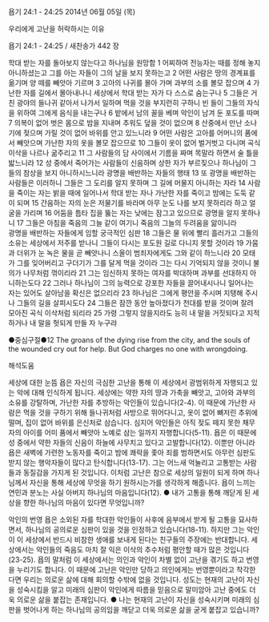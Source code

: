 욥기 24:1 - 24:25 
2014년 06월 05일 (목)

우리에게 고난을 허락하시는 이유



욥기 24:1 - 24:25 / 새찬송가 442 장


학대 받는 자를 돌아보지 않는다고 하나님을 원망함 
1 어찌하여 전능자는 때를 정해 놓지 아니하셨는고 그를 아는 자들이 그의 날을 보지 못하는고 2 어떤 사람은  땅의 경계표를 옮기며 양 떼를 빼앗아 기르며 3 고아의 나귀를 몰아 가며 과부의 소를 볼모 잡으며 4 가난한 자를 길에서 몰아내나니 세상에서 학대 받는 자가 다 스스로 숨는구나 5 그들은 거친 광야의 들나귀 같아서 나가서 일하며 먹을 것을 부지런히 구하니 빈 들이 그들의 자식을 위하여 그에게 음식을 내는구나 6 밭에서 남의 꼴을 베며 악인이 남겨 둔 포도를 따며 7 의복이 없어 벗은 몸으로 밤을 지내며 추워도 덮을 것이 없으며 8 산중에서 만난 소나기에 젖으며 가릴 것이 없어 바위를 안고 있느니라 9 어떤 사람은 고아를 어머니의 품에서 빼앗으며 가난한 자의 옷을 볼모 잡으므로 10 그들이 옷이 없어 벌거벗고 다니며 곡식 이삭을 나르나 굶주리고 11 그 사람들의 담 사이에서 기름을 짜며 목말라 하면서 술 틀을 밟느니라 12 성 중에서 죽어가는 사람들이 신음하며 상한 자가 부르짖으나 하나님이 그들의 참상을 보지 아니하시느니라
광명을 배반하는 자들의 행태
13 또 광명을 배반하는 사람들은 이러하니 그들은 그 도리를 알지 못하며 그 길에 머물지 아니하는 자라 14 사람을 죽이는 자는 밝을 때에 일어나서 학대 받는 자나 가난한 자를 죽이고 밤에는 도둑 같이 되며 15 간음하는 자의 눈은 저물기를 바라며 아무 눈도 나를 보지 못하리라 하고 얼굴을 가리며 16 어둠을 틈타 집을 뚫는 자는 낮에는 잠그고 있으므로 광명을 알지 못하나니 17 그들은 아침을 죽음의 그늘 같이 여기니 죽음의 그늘의 두려움을 앎이니라  
광명을 배반하는 자들에게 임할 궁극적인 심판 
18 그들은 물 위에 빨리 흘러가고 그들의 소유는 세상에서 저주를 받나니 그들이 다시는 포도원 길로 다니지 못할 것이라 19 가뭄과 더위가 눈 녹은 물을 곧 빼앗나니 스올이 범죄자에게도 그와 같이 하느니라 20 모태가 그를 잊어버리고 구더기가 그를 달게 먹을 것이라 그는 다시 기억되지 않을 것이니 불의가 나무처럼 꺾이리라 21 그는 임신하지 못하는 여자를 박대하며 과부를 선대하지 아니하는도다 22 그러나 하나님이 그의 능력으로 강포한 자들을 끌어내시나니 일어나는 자는 있어도 살아남을 확신은 없으리라 23 하나님은 그에게 평안을 주시며 지탱해 주시나 그들의 길을 살피시도다 24 그들은 잠깐 동안 높아졌다가 천대를 받을 것이며 잘려 모아진 곡식 이삭처럼 되리라 25 가령 그렇지 않을지라도 능히 내 말을 거짓되다고 지적하거나 내 말을 헛되게 만들 자 누구랴


●중심구절●12 The groans of the dying rise from the city, and the souls of the wounded cry out for help. But God charges no one with wrongdoing.

해석도움





세상에 대한 눈뜸 
욥은 자신의 극심한 고난을 통해 이 세상에서 광범위하게 자행되고 있는 악에 대해 인식하게 됩니다. 세상에는 약한 자의 땅과 가축을 빼앗고, 고아와 과부의 소유를 강탈하며, 가난한 자를 추방하는 악인들이 있습니다(2-4). 이 때문에 가난한 사람은 먹을 것을 구하기 위해 들나귀처럼 사방으로 뛰어다니고, 옷이 없어 뼈저린 추위에 떨며, 집이 없어 바위를 은신처로 삼습니다. 심지어 악인들은 아직 젖도 떼지 못한 채무자의 아이를 어미 품에서 빼앗아 노예로 삼는 일까지 자행합니다(5-11). 욥은 이 때문에 성 중에서 약한 자들의 신음이 하늘에 사무치고 있다고 고발합니다(12). 이뿐만 아니라 욥은 새벽에 가련한 노동자를 죽이고 밤에 쾌락을 좇아 죄를 범하면서도 아무런 심판도 받지 않는 행악자들이 많다고 탄식합니다(13-17). 그는 어느새 억눌리고 고통받는 사람들과 동질감을 가지게 된 것입니다. 이처럼 고난은 참으로 세상의 일원이 되게 하며 하나님께서 자신을 통해 세상에 무엇을 하기 원하시는가를 생각하게 해줍니다. 욥이 느끼는 연민과 분노는 사실 아버지 하나님의 마음입니다(12). 
● 내가 고통을 통해 깨닫게 된 세상을 향한 하나님의 마음이 있다면 무엇입니까? 

악인의 번영 
욥은 소외된 자를 학대한 악인들이 사후에 음부에서 받게 될 고통을 묘사하면서, 하나님의 공의로운 심판이 있을 것을 인정하고 있습니다(18-11). 하지만 그는 악인이 이 세상에서 반드시 비참한 생애를 보내게 된다는 친구들의 주장에는 반대합니다. 세상에서는 악인들의 죽음도 마치 잘 익은 이삭의 추수처럼 평안할 때가 많은 것입니다(23-25). 욥의 말처럼 이 세상에서는 의인과 악인이 차별 없이 고난을 겪기도 하고 번영을 누리기도 합니다. 이 때문에 고난은 악인만 당하고 의인에게는 번영뿐이라고 착각한다면 우리는 의로운 삶에 대해 회의할 수밖에 없을 것입니다. 성도는 현재의 고난이 자신을 성숙시킴을 알고 미래의 심판이 악인에게 따름을 믿음으로 말미암아 고난 중에도 더욱 의로운 삶을 붙잡는 존재입니다. 
● 나는 현재의 고난이 자신을 성숙시키며 미래의 심판을 벗어나게 하는 하나님의 공의임을 깨닫고 더욱 의로운 삶을 굳게 붙잡고 있습니까?